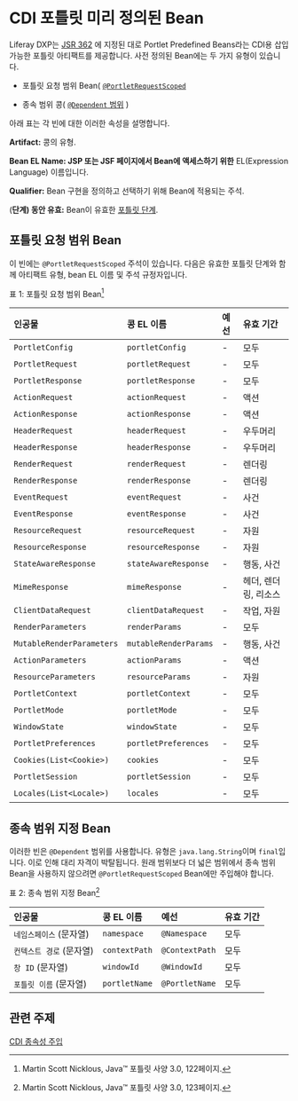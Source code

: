 # CDI 포틀릿 미리 정의된 Bean

Liferay DXP는 [JSR 362](https://jcp.org/en/jsr/detail?id=362) 에 지정된 대로 Portlet Predefined Beans라는 CDI용 삽입 가능한 포틀릿 아티팩트를 제공합니다.  사전 정의된 Bean에는 두 가지 유형이 있습니다.

* 포틀릿 요청 범위 Bean( [`@PortletRequestScoped`](https://resources.learn.liferay.com/reference/latest/en/portlet-api/javax/portlet/annotations/PortletRequestScoped.html)

* 종속 범위 콩( [`@Dependent` 범위](https://docs.oracle.com/javaee/7/api/javax/enterprise/context/Dependent.html) )

아래 표는 각 빈에 대한 이러한 속성을 설명합니다.

**Artifact:** 콩의 유형.

**Bean EL Name: JSP 또는 JSF 페이지에서 Bean에 액세스하기 위한** EL(Expression Language) 이름입니다.

**Qualifier:** Bean 구현을 정의하고 선택하기 위해 Bean에 적용되는 주석.

(**단계) 동안 유효:** Bean이 유효한  [포틀릿 단계](../../reference/portlets.md).

## 포틀릿 요청 범위 Bean

이 빈에는 `@PortletRequestScoped` 주석이 있습니다. 다음은 유효한 포틀릿 단계와 함께 아티팩트 유형, bean EL 이름 및 주석 규정자입니다.

표 1: 포틀릿 요청 범위 Bean[^1]

| 인공물                           | 콩 EL 이름               | 예선 | 유효 기간        |
|:----------------------------- |:--------------------- |:-- |:------------ |
| `PortletConfig`               | `portletConfig`       | -  | 모두           |
| `PortletRequest`              | `portletRequest`      | -  | 모두           |
| `PortletResponse`             | `portletResponse`     | -  | 모두           |
| `ActionRequest`               | `actionRequest`       | -  | 액션           |
| `ActionResponse`              | `actionResponse`      | -  | 액션           |
| `HeaderRequest`               | `headerRequest`       | -  | 우두머리         |
| `HeaderResponse`              | `headerResponse`      | -  | 우두머리         |
| `RenderRequest`               | `renderRequest`       | -  | 렌더링          |
| `RenderResponse`              | `renderResponse`      | -  | 렌더링          |
| `EventRequest`                | `eventRequest`        | -  | 사건           |
| `EventResponse`               | `eventResponse`       | -  | 사건           |
| `ResourceRequest`             | `resourceRequest`     | -  | 자원           |
| `ResourceResponse`            | `resourceResponse`    | -  | 자원           |
| `StateAwareResponse`          | `stateAwareResponse`  | -  | 행동, 사건       |
| `MimeResponse`                | `mimeResponse`        | -  | 헤더, 렌더링, 리소스 |
| `ClientDataRequest`           | `clientDataRequest`   | -  | 작업, 자원       |
| `RenderParameters`            | `renderParams`        | -  | 모두           |
| `MutableRenderParameters`     | `mutableRenderParams` | -  | 행동, 사건       |
| `ActionParameters`            | `actionParams`        | -  | 액션           |
| `ResourceParameters`          | `resourceParams`      | -  | 자원           |
| `PortletContext`              | `portletContext`      | -  | 모두           |
| `PortletMode`                 | `portletMode`         | -  | 모두           |
| `WindowState`                 | `windowState`         | -  | 모두           |
| `PortletPreferences`          | `portletPreferences`  | -  | 모두           |
| `Cookies(List<Cookie>)` | `cookies`             | -  | 모두           |
| `PortletSession`              | `portletSession`      | -  | 모두           |
| `Locales(List<Locale>)` | `locales`             | -  | 모두           |

## 종속 범위 지정 Bean

이러한 빈은 `@Dependent` 범위를 사용합니다. 유형은 `java.lang.String`이며 `final`입니다. 이로 인해 대리 자격이 박탈됩니다. 원래 범위보다 더 넓은 범위에서 종속 범위 Bean을 사용하지 않으려면 `@PortletRequestScoped` Bean에만 주입해야 합니다.

표 2: 종속 범위 지정 Bean[^2]

| 인공물             | 콩 EL 이름       | 예선             | 유효 기간 |
|:--------------- |:------------- |:-------------- |:----- |
| `네임스페이스` (문자열)  | `namespace`   | `@Namespace`   | 모두    |
| `컨텍스트 경로` (문자열) | `contextPath` | `@ContextPath` | 모두    |
| `창 ID` (문자열)    | `windowId`    | `@WindowId`    | 모두    |
| `포틀릿 이름` (문자열)  | `portletName` | `@PortletName` | 모두    |

## 관련 주제

[CDI 종속성 주입](../../../core-frameworks/dependency-injection.md)

[^1]: Martin Scott Nicklous, Java&trade; 포틀릿 사양 3.0, 122페이지.

[^2]: Martin Scott Nicklous, Java&trade; 포틀릿 사양 3.0, 123페이지.